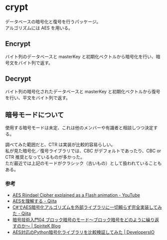 # crypt

データベースの暗号化と復号を行うパッケージ。  
アルゴリズムには AES を用いる。

## Encrypt

バイト列のデータベースと masterKey と初期化ベクトルから暗号化を行い、暗号文をバイト列で返す。

## Decrypt

バイト列の暗号化されたデータベースと masterKey と初期化ベクトルから復号を行い、平文をバイト列で返す。

## 暗号モードについて

使用する暗号モードは未定、これは他のメンバーや有識者と相談しつつ決定する。

調べてみた範囲だと、CTR は実装が比較的容易らしい。  
私が見た暗号化／復号ライブラリでは、CBC がデフォルトであったり、CBC or CTR 推奨となっているものが多かった。  
ただ最近では上記のモードがクラシック（古いもの）として扱われていることもある。

### 参考

- [AES Rijndael Cipher explained as a Flash animation - YouTube](https://www.youtube.com/watch?v=gP4PqVGudtg)
- [AESを理解する - Qiita](https://qiita.com/tobira-code/items/152befa86bd515f67241)
- [C#でAES暗号化アルゴリズムを外部ライブラリに一切頼らず完全実装してみた - Qiita](https://qiita.com/kkent030315/items/ab0792aa1e8948b57490)
- [暗号技術入門04 ブロック暗号のモード〜ブロック暗号をどのように繰り返すのか〜 | SpiriteK Blog](http://www.spiritek.co.jp/spkblog/2016/12/01/%E6%9A%97%E5%8F%B7%E6%8A%80%E8%A1%93%E5%85%A5%E9%96%8004-%E3%83%96%E3%83%AD%E3%83%83%E3%82%AF%E6%9A%97%E5%8F%B7%E3%81%AE%E3%83%A2%E3%83%BC%E3%83%89%E3%80%9C%E3%83%96%E3%83%AD%E3%83%83%E3%82%AF/)
- [AES対応のPython暗号化ライブラリを比較検証してみた | DevelopersIO](https://dev.classmethod.jp/articles/python-crypto-libraries/)
